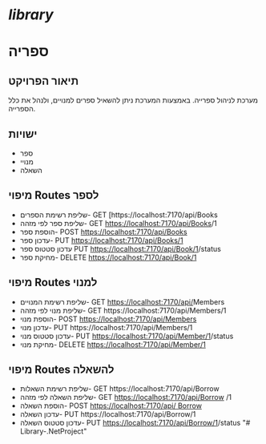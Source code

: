 # *library*

# ספריה

## תיאור הפרויקט

מערכת לניהול ספרייה. באמצעות המערכת ניתן להשאיל ספרים למנויים, ולנהל את כלל הספרייה.


## ישויות
 - ספר
 - מנויי
 - השאלה

## מיפוי Routes לספר
 

 - שליפת רשימת הספרים- GET [https://localhost:7170/api/Books
 - שליפת ספר לפי מזהה- GET
   [https://localhost:7170/api/Books](https://library.co.il/books)/1
 - הוספת ספר-  POST [https://localhost:7170/api/Books](https://api/Books%20) 
 - עדכון ספר- PUT [https://localhost:7170/api/Books/1](https://api/Books/1)
 - עדכון סטטוס ספר  PUT [https://localhost:7170/api/Book/1](https://api/Book/1)/status
 -  מחיקת ספר- DELETE [https://localhost:7170/api/Book/1](https://api/Member/1)

## מיפוי Routes למנוי

 - שליפת רשימת המנויים- GET [https://localhost:7170/api/](https://api/)Members 
 - שליפת מנוי לפי מזהה- GET https://localhost:7170/api/Members/1
 - הוספת מנוי- POST [https://localhost:7170/api/Members](https://api/Members) 
 - עדכון מנוי- PUT https://localhost:7170/api/Members/1
 - עדכון סטטוס מנוי-  PUT
   [https://localhost:7170/api/Member/1](https://api/Member/1)/status 
 - מחיקת מנוי- DELETE [https://localhost:7170/api/Member/1](https://api/Member/1)

## מיפוי Routes להשאלה

 -  שליפת רשימת השאלות- GET https://localhost:7170/api/Borrow
 - שליפת השאלה לפי מזהה- GET
   [https://localhost:7170/api/Borrow](https://api/Borrow%20) /1
 - הוספת השאלה-  POST [https://localhost:7170/api/  Borrow](https://api/%20Borrow%20)
 - עדכון השאלה- PUT https://localhost:7170/api/Borrow/1
 - עדכון סטטוס השאלה-  PUT
   [https://localhost:7170/api/Borrow/1](https://api/Borrow/1)/status 
"# Library-.NetProject" 
